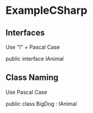 # ExampleCSharp

## Interfaces

Use "I" + Pascal Case

public interface IAnimal

## Class Naming

Use Pascal Case

public class BigDog : IAnimal



